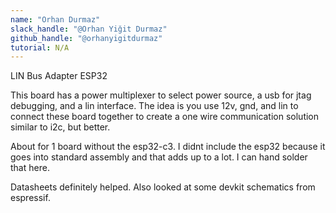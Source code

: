 ```yaml
---
name: "Orhan Durmaz"
slack_handle: "@Orhan Yiğit Durmaz"
github_handle: "@orhanyigitdurmaz"
tutorial: N/A
---
```


LIN Bus Adapter ESP32

<!-- Describe your board in 2-3 sentences. What are you making? What will it do? -->
This board has a power multiplexer to select power source, a usb for jtag debugging, and a lin interface. The idea is
you use 12v, gnd, and lin to connect these board together to create a one wire communication solution similar to i2c, but better.

<!-- How much is it going to cost? -->
About    for 1 board without the esp32-c3. I didnt include the esp32 because it goes into standard assembly and that adds up
to a lot. I can hand solder that here.

<!-- Tell us a little bit about your design process. What were some challenges? What helped? ***Totally optional*** -->
Datasheets definitely helped. Also looked at some devkit schematics from espressif.
